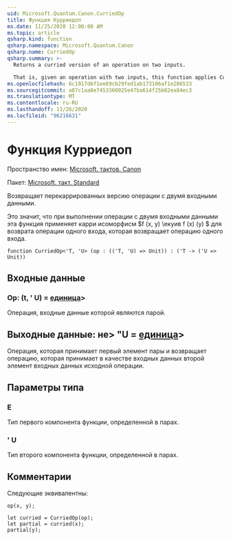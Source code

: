 ```yaml
---
uid: Microsoft.Quantum.Canon.CurriedOp
title: Функция Курриедоп
ms.date: 11/25/2020 12:00:00 AM
ms.topic: article
qsharp.kind: function
qsharp.namespace: Microsoft.Quantum.Canon
qsharp.name: CurriedOp
qsharp.summary: >-
  Returns a curried version of an operation on two inputs.

  That is, given an operation with two inputs, this function applies Curry's isomorphism $f(x, y) \equiv f(x)(y)$ to return an operation of one input which returns an operation of one input.
ms.openlocfilehash: 6c1917d6f1ee69cb29fed1ab173106af1e206533
ms.sourcegitcommit: a87c1aa8e7453360025e47ba614f25b02ea84ec3
ms.translationtype: MT
ms.contentlocale: ru-RU
ms.lasthandoff: 11/26/2020
ms.locfileid: "96216631"
---
```

# <a name="curriedop-function"></a>Функция Курриедоп

Пространство имен: [Microsoft. тактов. Canon](xref:Microsoft.Quantum.Canon)

Пакет: [Microsoft. такт. Standard](https://nuget.org/packages/Microsoft.Quantum.Standard)


Возвращает перекаррированных версию операции с двумя входными данными.

Это значит, что при выполнении операции с двумя входными данными эта функция применяет карри исоморфисм $f (x, y) \екуив f (x) (y) $ для возврата операции одного входа, которая возвращает операцию одного входа.

```qsharp
function CurriedOp<'T, 'U> (op : (('T, 'U) => Unit)) : ('T -> ('U => Unit))
```


## <a name="input"></a>Входные данные

### <a name="op--tu--unit"></a>Op: (t, ' U) = [единица](xref:microsoft.quantum.lang-ref.unit)> 

Операция, входные данные которой являются парой.



## <a name="output--t---u--unit"></a>Выходные данные: не> "U = [единица](xref:microsoft.quantum.lang-ref.unit)> 

Операция, которая принимает первый элемент пары и возвращает операцию, которая принимает в качестве входных данных второй элемент входных данных исходной операции.

## <a name="type-parameters"></a>Параметры типа

### <a name="t"></a>Е

Тип первого компонента функции, определенной в парах.
### <a name="u"></a>' U

Тип второго компонента функции, определенной в парах.

## <a name="remarks"></a>Комментарии

Следующие эквивалентны:

```qsharp
op(x, y);

let curried = CurriedOp(op);
let partial = curried(x);
partial(y);
```
